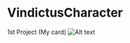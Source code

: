 # VindictusCharacter
1st Project (My card)
![Alt text](/relative/Screenshot/to/Screenshot_2017-11-07-05-46-53.png?raw=true "Optional Title")
